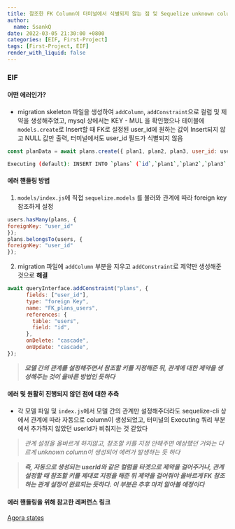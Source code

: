```yaml
---
title: 참조한 FK Column이 터미널에서 식별되지 않는 점 및 Sequelize unknown column 에러에 관한 내용
author:
  name: SsankQ
date: 2022-03-05 21:30:00 +0800
categories: [EIF, First-Project]
tags: [First-Project, EIF]
render_with_liquid: false
---
```


### EIF

#### 어떤 에러인가?
- migration skeleton 파일을 생성하여 `addColumn`, `addConstraint`으로 컬럼 및 제약을 생성해주었고, mysql 상에서는 KEY - MUL 을 확인했으나 테이블에 `models.create`로 Insert할 때 FK로 설정된 user_id에 원하는 값이 Insert되지 않고 NULL 값만 출력, 터미널에서도 user_id 필드가 식별되지 않음

```js
const planData = await plans.create({ plan1, plan2, plan3, user_id: userId });
```

```bash
Executing (default): INSERT INTO `plans` (`id`,`plan1`,`plan2`,`plan3`,`createdAt`,`updatedAt`) VALUES (DEFAULT,?,?,?,?,?);
```

#### 에러 핸들링 방법

1. `models/index.js`에 직접 `sequelize.models` 를 불러와 관계에 따라 foreign key 참조하게 설정
  ```js
users.hasMany(plans, {
  foreignKey: "user_id"
});
plans.belongsTo(users, {
  foreignKey: "user_id"
});
  ```
2. migration 파일에 `addColumn` 부분을 지우고 `addConstraint`로 제약만 생성해준 것으로 **해결**
  ```js
  await queryInterface.addConstraint("plans", {
        fields: ["user_id"],
        type: "foreign Key",
        name: "FK_plans_users",
        references: {
          table: "users",
          field: "id",
        },
        onDelete: "cascade",
        onUpdate: "cascade",
  });
  ```
> ***모델 간의 관계를 설정해주면서 참조할 키를 지정해준 뒤, 관계에 대한 제약을 생성해주는 것이 올바른 방법인 듯하다***

#### 에러 및 원활히 진행되지 않던 점에 대한 추측

- 각 모델 파일 및 `index.js`에서 모델 간의 관계만 설정해주더라도 sequelize-cli 상에서 관계에 따라 
자동으로 column이 생성되었고, 터미널의 Executing 쿼리 부분에서 추가하지 않았던 userId가 비춰지는 것 같았다

> *관계 설정을 올바르게 하지않고, 참조할 키를 지정 안해주면 예상했던 거와는 다르게 unknown column이 생성되어 에러가 발생하는 듯 하다*

> ***즉, 자동으로 생성되는 userId와 같은 컬럼을 타겟으로 제약을 걸어주거나, 관계 설정할 때 참조할 키를 제대로 지정을 해준 뒤 제약을 걸어줘야 올바르게 FK 참조하는 관계 설정이 완료되는 듯하다. 이 부분은 추후 마저 알아볼 예정이다***

#### 에러 핸들링을 위해 참고한 레퍼런스 링크

[Agora states](https://github.com/codestates/agora-states/discussions/1329)
